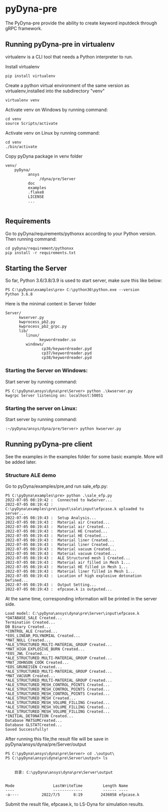 # pyDyna-pre

The PyDyna-pre provide the ability to create keyword inputdeck through gRPC framework. 

## Running pyDyna-pre in virtualenv

virtualenv is a CLI tool that needs a Python interpreter to run.

Install virtualenv

```
pip install virtualenv
```

Create a python virtual environment of the same version as virtualenv,installed into the subdirectory "venv"

```
virtualenv venv
```

Activate venv on Windows by running command: 

```
cd venv
source Scripts/activate
```

Activate venv on Linux by running command: 

```
cd venv
./bin/activate
```

Copy pyDyna package in venv folder

```
venv/
    pyDyna/
	      ansys
		       /dyna/pre/Server
		  doc
		  examples
		  .flake8
		  LICENSE
		  ...
	
```

## Requirements

Go to pyDyna/requirements/pythonxx according to your Python version.
Then running command:

```
cd pyDyna/requirement/pythonxx
pip install -r requirements.txt
```

## Starting the Server

So far, Python 3.6/3.8/3.9 is used to start server, make sure this like below:

```
PS C:\pyDyna\examples\pre> C:\python36\python.exe --version
Python 3.6.8
```

Here is the minimal content in Server folder 
```
Server/
      kwserver.py
      kwprocess_pb2.py
      kwprocess_pb2_grpc.py
	  lib/
	     linux/
		       keywordreader.so
         windows/
               	cp36/keywordreader.pyd	
                cp37/keywordreader.pyd
                cp38/keywordreader.pyd				
```

### Starting the Server on Windows:

Start server by running command:
```shell
PS C:\pyDyna\ansys\dyna\pre\Server> python .\kwserver.py
kwgrpc Server listening on: localhost:50051
```

### Starting the server on Linux:

Start server by running command:

```
:~/pyDyna/ansys/dyna/pre/Server> python kwserver.py
```

## Running pyDyna-pre client

See the examples in the examples folder for some basic example.  More will be added later.

### Structure ALE demo

Go to pyDyna/examples/pre,and run sale_efp.py:

```
PS C:\pyDyna\examples\pre> python .\sale_efp.py
2022-07-05 08:19:42 :  Connected to kwServer...
2022-07-05 08:19:42 :  C:\pyDyna\examples\pre\input\sale\input\efpcase.k uploaded to server...
2022-07-05 08:19:43 :  Setup Analysis...
2022-07-05 08:19:43 :  Material air Created...
2022-07-05 08:19:43 :  Material air Created...
2022-07-05 08:19:43 :  Material HE Created...
2022-07-05 08:19:43 :  Material HE Created...
2022-07-05 08:19:43 :  Material liner Created...
2022-07-05 08:19:43 :  Material liner Created...
2022-07-05 08:19:43 :  Material vacuum Created...
2022-07-05 08:19:43 :  Material vacuum Created...
2022-07-05 08:19:43 :  ALE Structured mesh 1 Created...
2022-07-05 08:19:43 :  Material air filled in Mesh 1...
2022-07-05 08:19:43 :  Material HE filled in Mesh 1...
2022-07-05 08:19:43 :  Material liner filled in Mesh 1...
2022-07-05 08:19:43 :  Location of high explosive detonation Defined...
2022-07-05 08:19:43 :  Output Setting...
2022-07-05 08:19:43 :  efpcase.k is outputed...
```

At the same time, corresponding information will be printed in the server side.

```
Load model: C:\pyDyna\ansys\dyna\pre\Server\input\efpcase.k
*DATABASE_SALE Created...
Termination Created...
DB Binary Created...
*CONTROL_ALE Created...
*EOS_LINEAR_POLYNOMIAL Created...
*MAT_NULL Created...
*ALE_STRUCTURED_MULTI-MATERIAL_GROUP Created...
*MAT_HIGH_EXPLOSIVE_BURN Created...
*EOS_JWL Created...
*ALE_STRUCTURED_MULTI-MATERIAL_GROUP Created...
*MAT_JOHNSON_COOK Created...
*EOS_GRUNEISEN Created...
*ALE_STRUCTURED_MULTI-MATERIAL_GROUP Created...
*MAT_VACUUM Created...
*ALE_STRUCTURED_MULTI-MATERIAL_GROUP Created...
*ALE_STRUCTURED_MESH_CONTROL_POINTS Created...
*ALE_STRUCTURED_MESH_CONTROL_POINTS Created...
*ALE_STRUCTURED_MESH_CONTROL_POINTS Created...
*ALE_STRUCTURED_MESH Created...
*ALE_STRUCTURED_MESH_VOLUME_FILLING Created...
*ALE_STRUCTURED_MESH_VOLUME_FILLING Created...
*ALE_STRUCTURED_MESH_VOLUME_FILLING Created...
*INITIAL_DETONATION Created...
Database MATSUMCreated...
Database GLSTATCreated...
Saved Successfully!
```

After running this file,the result file will be save in pyDyna/ansys/dyna/pre/Server/output

```
PS C:\pyDyna\ansys\dyna\pre\Server> cd .\output\
PS C:\pyDyna\ansys\dyna\pre\Server\output> ls


    目录: C:\pyDyna\ansys\dyna\pre\Server\output


Mode                 LastWriteTime         Length Name
----                 -------------         ------ ----
-a----          2022/7/5      8:19        2436058 efpcase.k
```

Submit the result file, efpcase.k, to LS-Dyna for simulation results.
